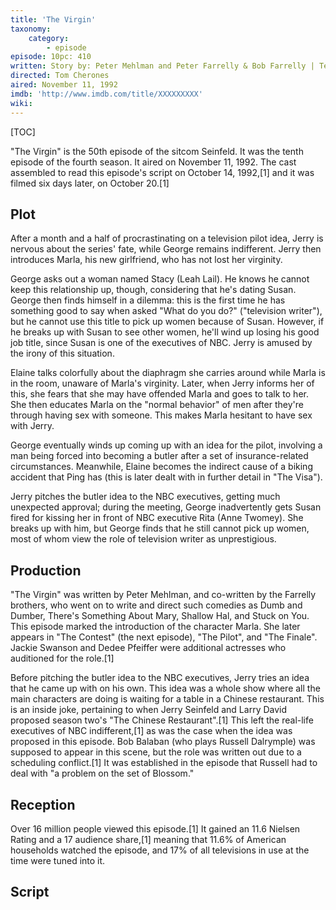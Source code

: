 ```yaml
---
title: 'The Virgin'
taxonomy:
    category:
        - episode
episode: 10pc: 410         
written: Story by: Peter Mehlman and Peter Farrelly & Bob Farrelly | Teleplay by: Peter Mehlman
directed: Tom Cherones
aired: November 11, 1992
imdb: 'http://www.imdb.com/title/XXXXXXXXX'
wiki: 
---
```


[TOC]

"The Virgin" is the 50th episode of the sitcom Seinfeld. It was the tenth episode of the fourth season. It aired on November 11, 1992. The cast assembled to read this episode's script on October 14, 1992,[1] and it was filmed six days later, on October 20.[1]

## Plot

After a month and a half of procrastinating on a television pilot idea, Jerry is nervous about the series' fate, while George remains indifferent. Jerry then introduces Marla, his new girlfriend, who has not lost her virginity.

George asks out a woman named Stacy (Leah Lail). He knows he cannot keep this relationship up, though, considering that he's dating Susan. George then finds himself in a dilemma: this is the first time he has something good to say when asked "What do you do?" ("television writer"), but he cannot use this title to pick up women because of Susan. However, if he breaks up with Susan to see other women, he'll wind up losing his good job title, since Susan is one of the executives of NBC. Jerry is amused by the irony of this situation.

Elaine talks colorfully about the diaphragm she carries around while Marla is in the room, unaware of Marla's virginity. Later, when Jerry informs her of this, she fears that she may have offended Marla and goes to talk to her. She then educates Marla on the "normal behavior" of men after they're through having sex with someone. This makes Marla hesitant to have sex with Jerry.

George eventually winds up coming up with an idea for the pilot, involving a man being forced into becoming a butler after a set of insurance-related circumstances. Meanwhile, Elaine becomes the indirect cause of a biking accident that Ping has (this is later dealt with in further detail in "The Visa").

Jerry pitches the butler idea to the NBC executives, getting much unexpected approval; during the meeting, George inadvertently gets Susan fired for kissing her in front of NBC executive Rita (Anne Twomey). She breaks up with him, but George finds that he still cannot pick up women, most of whom view the role of television writer as unprestigious.

## Production

"The Virgin" was written by Peter Mehlman, and co-written by the Farrelly brothers, who went on to write and direct such comedies as Dumb and Dumber, There's Something About Mary, Shallow Hal, and Stuck on You. This episode marked the introduction of the character Marla. She later appears in "The Contest" (the next episode), "The Pilot", and "The Finale". Jackie Swanson and Dedee Pfeiffer were additional actresses who auditioned for the role.[1]

Before pitching the butler idea to the NBC executives, Jerry tries an idea that he came up with on his own. This idea was a whole show where all the main characters are doing is waiting for a table in a Chinese restaurant. This is an inside joke, pertaining to when Jerry Seinfeld and Larry David proposed season two's "The Chinese Restaurant".[1] This left the real-life executives of NBC indifferent,[1] as was the case when the idea was proposed in this episode. Bob Balaban (who plays Russell Dalrymple) was supposed to appear in this scene, but the role was written out due to a scheduling conflict.[1] It was established in the episode that Russell had to deal with "a problem on the set of Blossom."

## Reception

Over 16 million people viewed this episode.[1] It gained an 11.6 Nielsen Rating and a 17 audience share,[1] meaning that 11.6% of American households watched the episode, and 17% of all televisions in use at the time were tuned into it.

## Script
